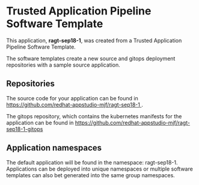 # Trusted Application Pipeline Software Template

This application, **ragt-sep18-1**, was created from a Trusted Application Pipeline Software Template.

The software templates create a new source and gitops deployment repositories with a sample source application. 

## Repositories

The source code for your application can be found in [https://github.com/redhat-appstudio-mjf/ragt-sep18-1 ](https://github.com/redhat-appstudio-mjf/ragt-sep18-1 ).
 
The gitops repository, which contains the kubernetes manifests for the application can be found in 
[https://github.com/redhat-appstudio-mjf/ragt-sep18-1-gitops ](https://github.com/redhat-appstudio-mjf/ragt-sep18-1-gitops ) 

## Application namespaces 

The default application will be found in the namespace: ragt-sep18-1. Applications can be deployed into unique namespaces or multiple software templates can also bet generated into the same group namespaces.  